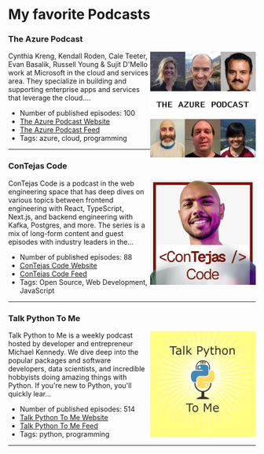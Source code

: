 # My favorite Podcasts



<h3 id="the-azure-podcast">The Azure Podcast</h3>

<img align="right" width="215" height="215" src="./generated/images/the-azure-podcast.jpg" />

Cynthia Kreng, Kendall Roden, Cale Teeter, Evan Basalik, Russell Young & Sujit D'Mello work at Microsoft in the cloud and services area. They specialize in building and supporting enterprise apps and services that leverage the cloud....

* Number of published episodes: 100
* [The Azure Podcast Website](http://azpodcast.azurewebsites.net/)
* [The Azure Podcast Feed](http://feeds.feedburner.com/TheAzurePodcast)
* Tags: azure, cloud, programming

----

<h3 id="contejas-code">ConTejas Code</h3>

<img align="right" width="215" height="215" src="./generated/images/contejas-code.jpeg" />

ConTejas Code is a podcast in the web engineering space that has deep dives on various topics between frontend engineering with React, TypeScript, Next.js, and backend engineering with Kafka, Postgres, and more. The series is a mix of long-form content and guest episodes with industry leaders in the...

* Number of published episodes: 88
* [ConTejas Code Website](https://shows.acast.com/contejas-code)
* [ConTejas Code Feed](https://feeds.acast.com/public/shows/655148df2861630012a1d01b)
* Tags: Open Source, Web Development, JavaScript

----

<h3 id="talk-python-to-me">Talk Python To Me</h3>

<img align="right" width="215" height="215" src="./generated/images/talk-python-to-me.jpg" />

Talk Python to Me is a weekly podcast hosted by developer and entrepreneur Michael Kennedy. We
            dive deep into the popular packages and software developers, data scientists, and incredible hobbyists doing
            amazing things with Python. If you're new to Python, you'll quickly lear...

* Number of published episodes: 514
* [Talk Python To Me Website](https://talkpython.fm/)
* [Talk Python To Me Feed](https://talkpython.fm/episodes/rss)
* Tags: python, programming

----


